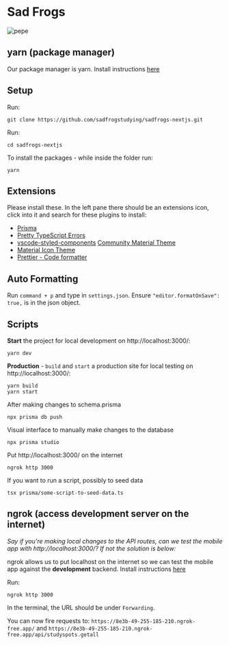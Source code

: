 # Sad Frogs

![pepe](https://media.tenor.com/KvQWsHSsiMwAAAAM/sad-pepe.gif)

## yarn (package manager)

Our package manager is yarn. Install instructions [here](https://classic.yarnpkg.com/lang/en/docs/install/#mac-stable)

## Setup

Run:

```shell
git clone https://github.com/sadfrogstudying/sadfrogs-nextjs.git
```

Run:

```shell
cd sadfrogs-nextjs
```

To install the packages - while inside the folder run:

```shell
yarn
```

## Extensions

Please install these. In the left pane there should be an extensions icon, click into it and search for these plugins to install:

- [Prisma](https://marketplace.visualstudio.com/items?itemName=Prisma.prisma)
- [Pretty TypeScript Errors](https://marketplace.visualstudio.com/items?itemName=yoavbls.pretty-ts-errors)
- [vscode-styled-components](https://marketplace.visualstudio.com/items?itemName=styled-components.vscode-styled-components)
  [Community Material Theme](https://marketplace.visualstudio.com/items?itemName=Equinusocio.vsc-community-material-theme)
- [Material Icon Theme](https://marketplace.visualstudio.com/items?itemName=PKief.material-icon-theme)
- [Prettier - Code formatter](https://marketplace.visualstudio.com/items?itemName=esbenp.prettier-vscode)

## Auto Formatting

Run `command + p` and type in `settings.json`. Ensure `"editor.formatOnSave": true,` is in the json object.

## Scripts

**Start** the project for local development on http://localhost:3000/:

```shell
yarn dev
```

**Production** - `build` and `start` a production site for local testing on http://localhost:3000/:

```shell
yarn build
yarn start
```

After making changes to schema.prisma

```shell
npx prisma db push
```

Visual interface to manually make changes to the database

```shell
npx prisma studio
```

Put http://localhost:3000/ on the internet

```shell
ngrok http 3000
```

If you want to run a script, possibly to seed data

```shell
tsx prisma/some-script-to-seed-data.ts
```

## ngrok (access development server on the internet)

_Say if you're making local changes to the API routes, can we test the mobile app with http://localhost:3000/? If not the solution is below:_

ngrok allows us to put localhost on the internet so we can test the mobile app against the **development** backend. Install instructions [here](https://ngrok.com/download)

Run:

```shell
ngrok http 3000
```

In the terminal, the URL should be under `Forwarding`.

You can now fire requests to: `https://8e3b-49-255-185-210.ngrok-free.app/` and `https://8e3b-49-255-185-210.ngrok-free.app/api/studyspots.getall`
